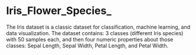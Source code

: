 # Iris_Flower_Species_
The Iris dataset is a classic dataset for classification, machine learning, and data visualization. The dataset contains: 3 classes (different Iris species) with 50 samples each, and then four numeric properties about those classes: Sepal Length, Sepal Width, Petal Length, and Petal Width.
